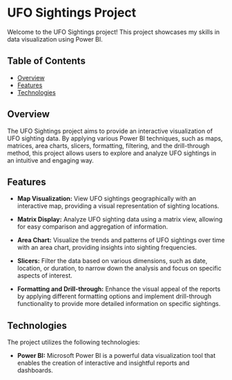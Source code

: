 # UFO Sightings Project

Welcome to the UFO Sightings project! This project showcases my skills in data visualization using Power BI.

## Table of Contents

- [Overview](#overview)
- [Features](#features)
- [Technologies](#technologies)

## Overview

The UFO Sightings project aims to provide an interactive visualization of UFO sighting data. By applying various Power BI techniques, such as maps, matrices, area charts, slicers, formatting, filtering, and the drill-through method, this project allows users to explore and analyze UFO sightings in an intuitive and engaging way.

## Features

- **Map Visualization:** View UFO sightings geographically with an interactive map, providing a visual representation of sighting locations.

- **Matrix Display:** Analyze UFO sighting data using a matrix view, allowing for easy comparison and aggregation of information.

- **Area Chart:** Visualize the trends and patterns of UFO sightings over time with an area chart, providing insights into sighting frequencies.

- **Slicers:** Filter the data based on various dimensions, such as date, location, or duration, to narrow down the analysis and focus on specific aspects of interest.

- **Formatting and Drill-through:** Enhance the visual appeal of the reports by applying different formatting options and implement drill-through functionality to provide more detailed information on specific sightings.

## Technologies

The project utilizes the following technologies:

- **Power BI:** Microsoft Power BI is a powerful data visualization tool that enables the creation of interactive and insightful reports and dashboards.

